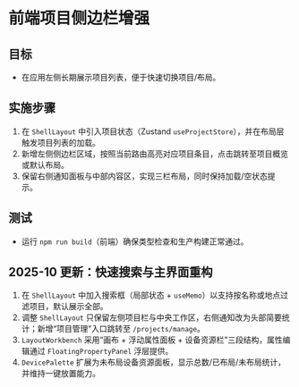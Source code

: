 # 前端项目侧边栏增强

## 目标
- 在应用左侧长期展示项目列表，便于快速切换项目/布局。

## 实施步骤
1. 在 `ShellLayout` 中引入项目状态（Zustand `useProjectStore`），并在布局层触发项目列表的加载。
2. 新增左侧侧边栏区域，按照当前路由高亮对应项目条目，点击跳转至项目概览或默认布局。
3. 保留右侧通知面板与中部内容区，实现三栏布局，同时保持加载/空状态提示。

## 测试
- 运行 `npm run build`（前端）确保类型检查和生产构建正常通过。

## 2025-10 更新：快速搜索与主界面重构
1. 在 `ShellLayout` 中加入搜索框（局部状态 + `useMemo`）以支持按名称或地点过滤项目，默认展示全部。
2. 调整 `ShellLayout` 只保留左侧项目栏与中央工作区，右侧通知改为头部简要统计；新增“项目管理”入口跳转至 `/projects/manage`。
3. `LayoutWorkbench` 采用“画布 + 浮动属性面板 + 设备资源栏”三段结构，属性编辑通过 `FloatingPropertyPanel` 浮层提供。
4. `DevicePalette` 扩展为未布局设备资源面板，显示总数/已布局/未布局统计，并维持一键放置能力。

